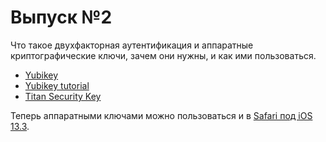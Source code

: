 Выпуск №2
=========

Что такое двухфакторная аутентификация и аппаратные криптографические ключи,
зачем они нужны, и как ими пользоваться.

- [Yubikey](https://www.yubico.com/products/yubikey-hardware/)
- [Yubikey tutorial](https://wiki.archlinux.org/index.php/YubiKey)
- [Titan Security Key](https://cloud.google.com/titan-security-key/)

Теперь аппаратными ключами можно пользоваться и в 
[Safari под iOS 13.3](https://twitter.com/rmondello/status/1204466020909342720).
